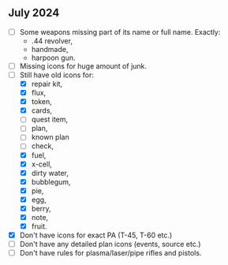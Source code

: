 ## July 2024

- [ ] Some weapons missing part of its name or full name. Exactly:
  - .44 revolver, 
  - handmade, 
  - harpoon gun.
- [ ] Missing icons for huge amount of junk.
- [ ] Still have old icons for:
  - [x] repair kit, 
  - [x] flux, 
  - [x] token, 
  - [x] cards, 
  - [ ] quest item, 
  - [ ] plan,
  - [ ] known plan
  - [ ] check, 
  - [x] fuel, 
  - [x] x-cell, 
  - [x] dirty water, 
  - [x] bubblegum, 
  - [x] pie, 
  - [x] egg, 
  - [x] berry, 
  - [x] note,
  - [x] fruit.
- [x] Don't have icons for exact PA (T-45, T-60 etc.)
- [ ] Don't have any detailed plan icons (events, source etc.)
- [ ] Don't have rules for plasma/laser/pipe rifles and pistols.